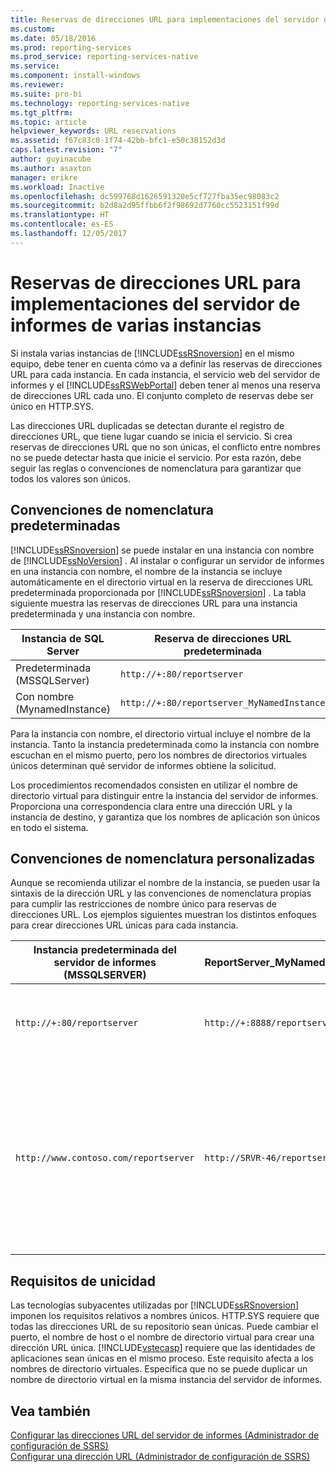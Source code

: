 ```yaml
---
title: Reservas de direcciones URL para implementaciones del servidor de informes de varias instancias | Microsoft Docs
ms.custom: 
ms.date: 05/18/2016
ms.prod: reporting-services
ms.prod_service: reporting-services-native
ms.service: 
ms.component: install-windows
ms.reviewer: 
ms.suite: pro-bi
ms.technology: reporting-services-native
ms.tgt_pltfrm: 
ms.topic: article
helpviewer_keywords: URL reservations
ms.assetid: f67c83c0-1f74-42bb-bfc1-e50c38152d3d
caps.latest.revision: "7"
author: guyinacube
ms.author: asaxton
manager: erikre
ms.workload: Inactive
ms.openlocfilehash: dc599768d1626591320e5cf727fba35ec98083c2
ms.sourcegitcommit: b2d8a2d95ffbb6f2f98692d7760cc5523151f99d
ms.translationtype: HT
ms.contentlocale: es-ES
ms.lasthandoff: 12/05/2017
---
```

# <a name="url-reservations-for-multi-instance-report-server-deployments"></a>Reservas de direcciones URL para implementaciones del servidor de informes de varias instancias
  Si instala varias instancias de [!INCLUDE[ssRSnoversion](../../includes/ssrsnoversion-md.md)] en el mismo equipo, debe tener en cuenta cómo va a definir las reservas de direcciones URL para cada instancia. En cada instancia, el servicio web del servidor de informes y el [!INCLUDE[ssRSWebPortal](../../includes/ssrswebportal.md)] deben tener al menos una reserva de direcciones URL cada uno. El conjunto completo de reservas debe ser único en HTTP.SYS.  
  
 Las direcciones URL duplicadas se detectan durante el registro de direcciones URL, que tiene lugar cuando se inicia el servicio. Si crea reservas de direcciones URL que no son únicas, el conflicto entre nombres no se puede detectar hasta que inicie el servicio. Por esta razón, debe seguir las reglas o convenciones de nomenclatura para garantizar que todos los valores son únicos.  
  
## <a name="default-naming-conventions"></a>Convenciones de nomenclatura predeterminadas  
 [!INCLUDE[ssRSnoversion](../../includes/ssrsnoversion-md.md)] se puede instalar en una instancia con nombre de [!INCLUDE[ssNoVersion](../../includes/ssnoversion-md.md)] . Al instalar o configurar un servidor de informes en una instancia con nombre, el nombre de la instancia se incluye automáticamente en el directorio virtual en la reserva de direcciones URL predeterminada proporcionada por [!INCLUDE[ssRSnoversion](../../includes/ssrsnoversion-md.md)] . La tabla siguiente muestra las reservas de direcciones URL para una instancia predeterminada y una instancia con nombre.  
  
|Instancia de SQL Server|Reserva de direcciones URL predeterminada|  
|-------------------------|-----------------------------|  
|Predeterminada (MSSQLServer)|`http://+:80/reportserver`|  
|Con nombre (MynamedInstance)|`http://+:80/reportserver_MyNamedInstance`|  
  
 Para la instancia con nombre, el directorio virtual incluye el nombre de la instancia. Tanto la instancia predeterminada como la instancia con nombre escuchan en el mismo puerto, pero los nombres de directorios virtuales únicos determinan qué servidor de informes obtiene la solicitud.  
  
 Los procedimientos recomendados consisten en utilizar el nombre de directorio virtual para distinguir entre la instancia del servidor de informes. Proporciona una correspondencia clara entre una dirección URL y la instancia de destino, y garantiza que los nombres de aplicación son únicos en todo el sistema.  
  
## <a name="custom-naming-conventions"></a>Convenciones de nomenclatura personalizadas  
 Aunque se recomienda utilizar el nombre de la instancia, se pueden usar la sintaxis de la dirección URL y las convenciones de nomenclatura propias para cumplir las restricciones de nombre único para reservas de direcciones URL. Los ejemplos siguientes muestran los distintos enfoques para crear direcciones URL únicas para cada instancia.  
  
|Instancia predeterminada del servidor de informes (MSSQLSERVER)|ReportServer_MyNamedInstance|Unicidad|  
|----------------------------------------------------|-----------------------------------|----------------|  
|`http://+:80/reportserver`|`http://+:8888/reportserver`|Cada instancia escucha en un puerto diferente.|  
|`http://www.contoso.com/reportserver`|`http://SRVR-46/reportserver`|Cada instancia responde a nombres de servidor diferentes (nombre de dominio completo y nombre de equipo).|  
  
## <a name="uniqueness-requirements"></a>Requisitos de unicidad  
 Las tecnologías subyacentes utilizadas por [!INCLUDE[ssRSnoversion](../../includes/ssrsnoversion-md.md)] imponen los requisitos relativos a nombres únicos. HTTP.SYS requiere que todas las direcciones URL de su repositorio sean únicas. Puede cambiar el puerto, el nombre de host o el nombre de directorio virtual para crear una dirección URL única. [!INCLUDE[vstecasp](../../includes/vstecasp-md.md)] requiere que las identidades de aplicaciones sean únicas en el mismo proceso. Este requisito afecta a los nombres de directorio virtuales. Especifica que no se puede duplicar un nombre de directorio virtual en la misma instancia del servidor de informes.  
  
## <a name="see-also"></a>Vea también  
 [Configurar las direcciones URL del servidor de informes &#40;Administrador de configuración de SSRS&#41;](../../reporting-services/install-windows/configure-report-server-urls-ssrs-configuration-manager.md)   
 [Configurar una dirección URL &#40;Administrador de configuración de SSRS&#41;](../../reporting-services/install-windows/configure-a-url-ssrs-configuration-manager.md)  
  
  
